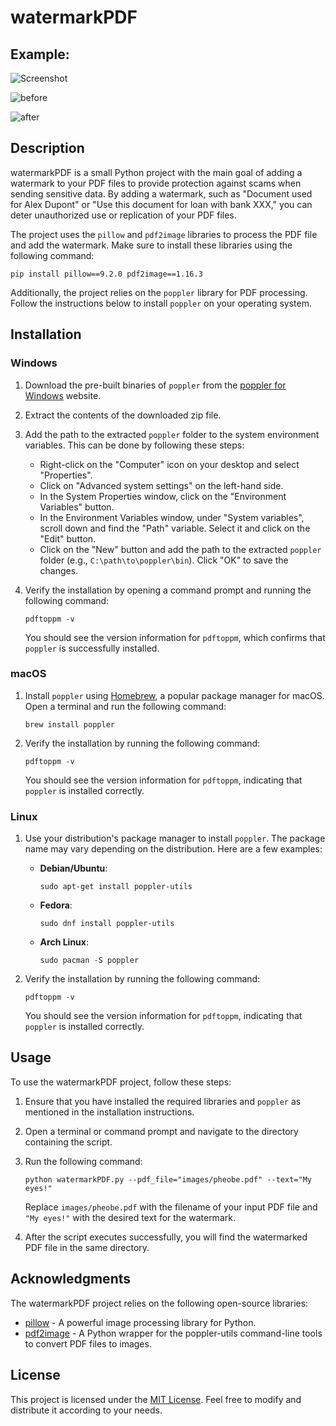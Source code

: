 # watermarkPDF
## Example: 
![Screenshot](images/pheobe.jpg.png)

![before](https://github.com/rhajou/watermarkPDF/tree/main/images/pheobe.png)

![after](https://github.com/rhajou/watermarkPDF/tree/main/images/pheobe_watermark.png)
## Description
watermarkPDF is a small Python project with the main goal of adding a watermark to your PDF files to provide protection against scams when sending sensitive data. By adding a watermark, such as "Document used for Alex Dupont" or "Use this document for loan with bank XXX," you can deter unauthorized use or replication of your PDF files.

The project uses the `pillow` and `pdf2image` libraries to process the PDF file and add the watermark. Make sure to install these libraries using the following command:

```
pip install pillow==9.2.0 pdf2image==1.16.3
```

Additionally, the project relies on the `poppler` library for PDF processing. Follow the instructions below to install `poppler` on your operating system.

## Installation

### Windows

1. Download the pre-built binaries of `poppler` from the [poppler for Windows](http://blog.alivate.com.au/poppler-windows/) website.
2. Extract the contents of the downloaded zip file.
3. Add the path to the extracted `poppler` folder to the system environment variables. This can be done by following these steps:
   - Right-click on the "Computer" icon on your desktop and select "Properties".
   - Click on "Advanced system settings" on the left-hand side.
   - In the System Properties window, click on the "Environment Variables" button.
   - In the Environment Variables window, under "System variables", scroll down and find the "Path" variable. Select it and click on the "Edit" button.
   - Click on the "New" button and add the path to the extracted `poppler` folder (e.g., `C:\path\to\poppler\bin`). Click "OK" to save the changes.
4. Verify the installation by opening a command prompt and running the following command:

   ```
   pdftoppm -v
   ```

   You should see the version information for `pdftoppm`, which confirms that `poppler` is successfully installed.

### macOS

1. Install `poppler` using [Homebrew](https://brew.sh/), a popular package manager for macOS. Open a terminal and run the following command:

   ```
   brew install poppler
   ```

2. Verify the installation by running the following command:

   ```
   pdftoppm -v
   ```

   You should see the version information for `pdftoppm`, indicating that `poppler` is installed correctly.

### Linux

1. Use your distribution's package manager to install `poppler`. The package name may vary depending on the distribution. Here are a few examples:

   - **Debian/Ubuntu**:

     ```
     sudo apt-get install poppler-utils
     ```

   - **Fedora**:

     ```
     sudo dnf install poppler-utils
     ```

   - **Arch Linux**:

     ```
     sudo pacman -S poppler
     ```

2. Verify the installation by running the following command:

   ```
   pdftoppm -v
   ```

   You should see the version information for `pdftoppm`, indicating that `poppler` is installed correctly.

## Usage

To use the watermarkPDF project, follow these steps:

1. Ensure that you have installed the required libraries and `poppler` as mentioned in the installation instructions.
3. Open a terminal or command prompt and navigate to the directory containing the script.
4. Run the following command:

   ```
   python watermarkPDF.py --pdf_file="images/pheobe.pdf" --text="My eyes!"
   ```

   Replace `images/pheobe.pdf` with the filename of your input PDF file and `"My eyes!"` with the desired text for the watermark.

5. After the script executes successfully, you will find the watermarked PDF file in the same directory.

## Acknowledgments
The watermarkPDF project relies on the following open-source libraries:

- [pillow](https://pillow.readthedocs.io/) - A powerful image processing library for Python.
- [pdf2image](https://github.com/Belval/pdf2image) - A Python wrapper for the poppler-utils command-line tools to convert PDF files to images.

## License
This project is licensed under the [MIT License](LICENSE). Feel free to modify and distribute it according to your needs.